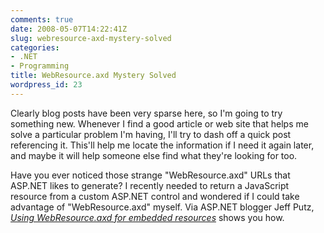 ```yaml
---
comments: true
date: 2008-05-07T14:22:41Z
slug: webresource-axd-mystery-solved
categories:
- .NET
- Programming
title: WebResource.axd Mystery Solved
wordpress_id: 23
---
```


Clearly blog posts have been very sparse here, so I'm going to try something new. Whenever I find a good article or web site that helps me solve a particular problem I'm having, I'll try to dash off a quick post referencing it. This'll help me locate the information if I need it again later, and maybe it will help someone else find what they're looking for too.

Have you ever noticed those strange "WebResource.axd" URLs that ASP.NET likes to generate? I recently needed to return a JavaScript resource from a custom ASP.NET control and wondered if I could take advantage of "WebResource.axd" myself. Via ASP.NET blogger Jeff Putz, [_Using WebResource.axd for embedded resources_](http://weblogs.asp.net/jeff/archive/2005/07/18/419842.aspx) shows you how.
